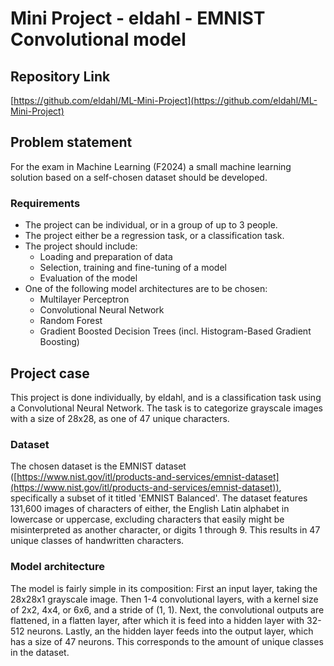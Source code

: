 # Mini Project - eldahl - EMNIST Convolutional model
## Repository Link
[https://github.com/eldahl/ML-Mini-Project](https://github.com/eldahl/ML-Mini-Project)
## Problem statement
For the exam in Machine Learning (F2024) a small machine learning solution based on a self-chosen dataset should be developed. 
### Requirements
- The project can be individual, or in a group of up to 3 people.
- The project either be a regression task, or a classification task.
- The project should include:
	- Loading and preparation of data
	- Selection, training and fine-tuning of a model
	- Evaluation of the model
- One of the following model architectures are to be chosen:
	- Multilayer Perceptron
	- Convolutional Neural Network
	- Random Forest
	- Gradient Boosted Decision Trees (incl. Histogram-Based Gradient Boosting)

## Project case
This project is done individually, by eldahl, and is a classification task using a Convolutional Neural Network. The task is to categorize grayscale images with a size of 28x28, as one of 47 unique characters.
### Dataset
The chosen dataset is the EMNIST dataset ([https://www.nist.gov/itl/products-and-services/emnist-dataset](https://www.nist.gov/itl/products-and-services/emnist-dataset)), specifically a subset of it titled 'EMNIST Balanced'. The dataset features 131,600 images of characters of either, the English Latin alphabet in lowercase or uppercase, excluding characters that easily might be misinterpreted as another character, or digits 1 through 9. This results in 47 unique classes of handwritten characters.
### Model architecture
The model is fairly simple in its composition: 
First an input layer, taking the 28x28x1 grayscale image. Then 1-4 convolutional layers, with a kernel size of 2x2, 4x4, or 6x6, and a stride of (1, 1). Next, the convolutional outputs are flattened, in a flatten layer, after which it is feed into a hidden layer with 32-512 neurons. Lastly, an the hidden layer feeds into the output layer, which has a size of 47 neurons. This corresponds to the amount of unique classes in the dataset.
